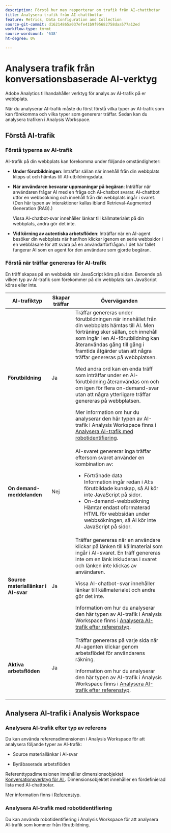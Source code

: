 ```yaml
---
description: Förstå hur man rapporterar om trafik från AI-chattbotar
title: Analysera trafik från AI-chattbottar
feature: Metrics, Data Configuration and Collection
source-git-commit: d16214865a037efe41b9f95682758daa577a12ed
workflow-type: tm+mt
source-wordcount: '638'
ht-degree: 0%

---
```


# Analysera trafik från konversationsbaserade AI-verktyg

Adobe Analytics tillhandahåller verktyg för analys av AI-trafik på er webbplats.

När du analyserar AI-trafik måste du först förstå vilka typer av AI-trafik som kan förekomma och vilka typer som genererar träffar. Sedan kan du analysera trafiken i Analysis Workspace.

## Förstå AI-trafik

### Förstå typerna av AI-trafik

AI-trafik på din webbplats kan förekomma under följande omständigheter:

* **Under förutbildningen**: Inträffar sällan när innehåll från din webbplats klipps ut och hämtas till AI-utbildningsdata.

* **När användaren besvarar uppmaningar på begäran**: Inträffar när användaren frågar AI med en fråga och AI-chatbot svarar. AI-chattbot utför en webbsökning och innehåll från din webbplats ingår i svaret. (Den här typen av interaktioner kallas ibland Retrieval-Augmented Generation (RAG).)

  Vissa AI-chatbot-svar innehåller länkar till källmaterialet på din webbplats, andra gör det inte.

* **Vid körning av autentiska arbetsflöden**: Inträffar när en AI-agent besöker din webbplats när han/hon klickar igenom en serie webbsidor i en webbläsare för att svara på en användarförfrågan. I det här fallet fungerar AI som en agent för den användare som gjorde begäran.

### Förstå när träffar genereras för AI-trafik

En träff skapas på en webbsida när JavaScript körs på sidan. Beroende på vilken typ av AI-trafik som förekommer på din webbplats kan JavaScript köras eller inte.

| AI-trafiktyp | Skapar träffar | Överväganden |
|---------|----------|---------|
| **Förutbildning** | Ja | Träffar genereras under förutbildningen när innehållet från din webbplats hämtas till AI. Men förträning sker sällan, och innehåll som ingår i en AI-förutbildning kan återanvändas gång till gång i framtida åtgärder utan att några träffar genereras på webbplatsen. <p>Med andra ord kan en enda träff som inträffar under en AI-förutbildning återanvändas om och om igen för flera on-demand-svar utan att några ytterligare träffar genereras på webbplatsen.</p><p>Mer information om hur du analyserar den här typen av AI-trafik i Analysis Workspace finns i [Analysera AI-trafik med robotidentifiering](#analyze-ai-traffic-using-bot-detection).</p> |
| **On demand-meddelanden** | Nej | AI-svaret genererar inga träffar eftersom svaret använder en kombination av:<ul><li>Förtränade data <br/>Information ingår redan i AI:s förutbildade kunskap, så AI kör inte JavaScript på sidor.</li><li>On-demand-webbsökning <br/>Hämtar endast oformaterad HTML för webbsidan under webbsökningen, så AI kör inte JavaScript på sidor.</li></ul> |
| **Source materiallänkar i AI-svar** | Ja | Träffar genereras när en användare klickar på länken till källmaterial som ingår i AI-svaret. En träff genereras inte om en länk inkluderas i svaret och länken inte klickas av användaren. <p>Vissa AI-chatbot-svar innehåller länkar till källmaterialet och andra gör det inte. </p><p>Information om hur du analyserar den här typen av AI-trafik i Analysis Workspace finns i [Analysera AI-trafik efter referenstyp](#analyze-ai-traffic-by-referrer-type).</p> |
| **Aktiva arbetsflöden** | Ja | Träffar genereras på varje sida när AI-agenten klickar genom arbetsflödet för användarens räkning. <p>Information om hur du analyserar den här typen av AI-trafik i Analysis Workspace finns i [Analysera AI-trafik efter referenstyp](#analyze-ai-traffic-by-referrer-type).</p> |

## Analysera AI-trafik i Analysis Workspace

### Analysera AI-trafik efter typ av referens

Du kan använda referensdimensionen i Analysis Workspace för att analysera följande typer av AI-trafik:

* Source materiallänkar i AI-svar

* Byråbaserade arbetsflöden

Referenttypsdimensionen innehåller dimensionsobjektet [Konversationsverktyg för AI ](/help/components/dimensions/referrer-type.md#conversational-ai-tools). Dimensionsobjektet innehåller en fördefinierad lista med AI-chattbotar.

Mer information finns i [Referenstyp](/help/components/dimensions/referrer-type.md).

### Analysera AI-trafik med robotidentifiering

Du kan använda robotidentifiering i Analysis Workspace för att analysera AI-trafik som kommer från förutbildning.

